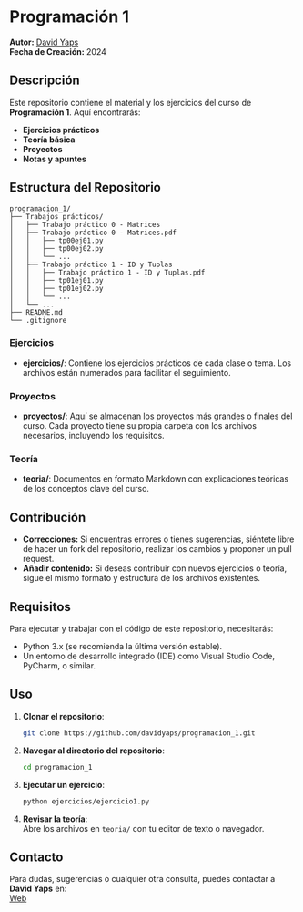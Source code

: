 # Programación 1

**Autor:** [David Yaps](https://github.com/davidyaps)  
**Fecha de Creación:** 2024  

## Descripción

Este repositorio contiene el material y los ejercicios del curso de **Programación 1**. Aquí encontrarás:

- **Ejercicios prácticos**  
- **Teoría básica**  
- **Proyectos**  
- **Notas y apuntes**  

## Estructura del Repositorio

```plaintext
programacion_1/
├── Trabajos prácticos/
│   ├── Trabajo práctico 0 - Matrices
│   ├── Trabajo práctico 0 - Matrices.pdf
│   │   ├── tp00ej01.py
│   │   ├── tp00ej02.py
│   │   └── ...
│   ├── Trabajo práctico 1 - ID y Tuplas
│   │   ├── Trabajo práctico 1 - ID y Tuplas.pdf
│   │   ├── tp01ej01.py
│   │   ├── tp01ej02.py
│   │   └── ...
│   └── ...
├── README.md
└── .gitignore
```

### Ejercicios

- **ejercicios/**: Contiene los ejercicios prácticos de cada clase o tema. Los archivos están numerados para facilitar el seguimiento.

### Proyectos

- **proyectos/**: Aquí se almacenan los proyectos más grandes o finales del curso. Cada proyecto tiene su propia carpeta con los archivos necesarios, incluyendo los requisitos.

### Teoría

- **teoria/**: Documentos en formato Markdown con explicaciones teóricas de los conceptos clave del curso.

## Contribución

- **Correcciones:** Si encuentras errores o tienes sugerencias, siéntete libre de hacer un fork del repositorio, realizar los cambios y proponer un pull request.  
- **Añadir contenido:** Si deseas contribuir con nuevos ejercicios o teoría, sigue el mismo formato y estructura de los archivos existentes.

## Requisitos

Para ejecutar y trabajar con el código de este repositorio, necesitarás:

- Python 3.x (se recomienda la última versión estable).  
- Un entorno de desarrollo integrado (IDE) como Visual Studio Code, PyCharm, o similar.

## Uso

1. **Clonar el repositorio**:
   ```bash
   git clone https://github.com/davidyaps/programacion_1.git
   ```

2. **Navegar al directorio del repositorio**:
   ```bash
   cd programacion_1
   ```

3. **Ejecutar un ejercicio**:
   ```bash
   python ejercicios/ejercicio1.py
   ```

4. **Revisar la teoría**:  
   Abre los archivos en `teoria/` con tu editor de texto o navegador.

## Contacto

Para dudas, sugerencias o cualquier otra consulta, puedes contactar a **David Yaps** en:  
[Web](https://www.yaps.com.ar)  
